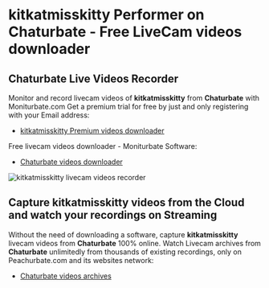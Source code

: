 # kitkatmisskitty Performer on Chaturbate - Free LiveCam videos downloader

## Chaturbate Live Videos Recorder

Monitor and record livecam videos of **kitkatmisskitty** from **Chaturbate** with Moniturbate.com
Get a premium trial for free by just and only registering with your Email address:
* [kitkatmisskitty Premium videos downloader](https://moniturbate.com/request-demo-licence-key.html)

Free livecam videos downloader - Moniturbate Software:
* [Chaturbate videos downloader](https://moniturbate.com/moniturbate-download-software.html)

![kitkatmisskitty livecam videos recorder](https://peachurnet.com/templates/moniturbate-software.png)


## Capture kitkatmisskitty videos from the Cloud and watch your recordings on Streaming

Without the need of downloading a software, capture **kitkatmisskitty** livecam videos from **Chaturbate** 100% online.
Watch Livecam archives from **Chaturbate** unlimitedly from thousands of existing recordings, only on Peachurbate.com and its websites network:
* [Chaturbate videos archives](https://peachurnet.com/)
